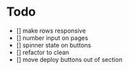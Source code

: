 # Todo
- [] make rows responsive
- [] number input on pages
- [] spinner state on buttons
- [] refactor to clean
- [] move deploy buttons out of section